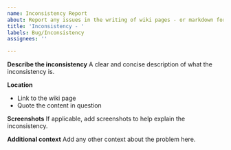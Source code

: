 ```yaml
---
name: Inconsistency Report
about: Report any issues in the writing of wiki pages - or markdown formatting issues.
title: 'Inconsistency - '
labels: Bug/Inconsistency
assignees: ''

---
```


**Describe the inconsistency**
A clear and concise description of what the inconsistency is.

**Location**

- Link to the wiki page
- Quote the content in question

**Screenshots**
If applicable, add screenshots to help explain the inconsistency.

**Additional context**
Add any other context about the problem here.
